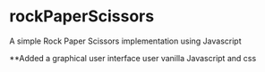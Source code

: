 # rockPaperScissors
A simple Rock Paper Scissors implementation using Javascript 


**Added a graphical user interface user vanilla Javascript and css
